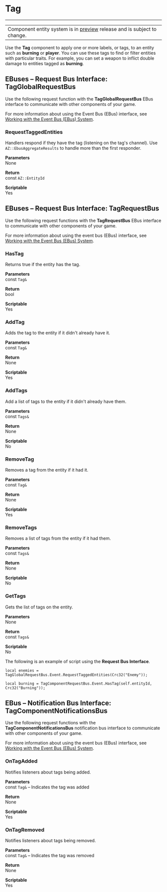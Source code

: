 # Tag<a name="component-tag"></a>


****  

|  | 
| --- |
| Component entity system is in [preview](https://docs.aws.amazon.com/lumberyard/latest/userguide/ly-glos-chap.html#preview) release and is subject to change\.  | 

Use the **Tag** component to apply one or more labels, or tags, to an entity such as **burning** or **player**\. You can use these tags to find or filter entities with particular traits\. For example, you can set a weapon to inflict double damage to entities tagged as **burning**\.

## EBuses – Request Bus Interface: TagGlobalRequestBus<a name="component-tag-ebusrequest-tagglobal"></a>

Use the following request function with the **TagGlobalRequestBus** EBus interface to communicate with other components of your game\.

For more information about using the Event Bus \(EBus\) interface, see [Working with the Event Bus \(EBus\) System](ebus-intro.md)\.

### RequestTaggedEntities<a name="tag-ebus-requestraggedentities"></a>

Handlers respond if they have the tag \(listening on the tag's channel\)\. Use `AZ::EbusAggregateResults` to handle more than the first responder\.

**Parameters**  
None

**Return**  
const `AZ::EntityId`

**Scriptable**  
Yes

## EBuses – Request Bus Interface: TagRequestBus<a name="component-tag-ebusrequest-tagrequest"></a>

Use the following request functions with the **TagRequestBus** EBus interface to communicate with other components of your game\.

For more information about using the event bus \(EBus\) interface, see [Working with the Event Bus \(EBus\) System](ebus-intro.md)\.

### HasTag<a name="tag-ebus-hastag"></a>

Returns true if the entity has the tag\.

**Parameters**  
const `Tag&`

**Return**  
bool

**Scriptable**  
Yes

### AddTag<a name="tag-ebus-addtag"></a>

Adds the tag to the entity if it didn't already have it\.

**Parameters**  
const `Tag&`

**Return**  
None

**Scriptable**  
Yes

### AddTags<a name="tag-ebus-addtags"></a>

Add a list of tags to the entity if it didn't already have them\.

**Parameters**  
const `Tags&`

**Return**  
None

**Scriptable**  
No

### RemoveTag<a name="tag-ebus-removetag"></a>

Removes a tag from the entity if it had it\.

**Parameters**  
const `Tag&`

**Return**  
None

**Scriptable**  
Yes

### RemoveTags<a name="tag-ebus-removetags"></a>

Removes a list of tags from the entity if it had them\.

**Parameters**  
const `Tags&`

**Return**  
None

**Scriptable**  
No

### GetTags<a name="tag-ebus-gettags"></a>

Gets the list of tags on the entity\.

**Parameters**  
None

**Return**  
const `Tags&`

**Scriptable**  
No

The following is an example of script using the **Request Bus Interface**\.

```
local enemies = TagGlobalRequestBus.Event.RequestTaggedEntities(Crc32("Enemy"));
 
local burning = TagComponentRequestBus.Event.HasTag(self.entityId, Crc32("Burning"));
```

## EBus – Notification Bus Interface: TagComponentNotificationsBus<a name="component-tag-notificationbus-tag-comp-notif-bus"></a>

Use the following request functions with the **TagComponentNotificationsBus** notification bus interface to communicate with other components of your game\.

For more information about using the event bus \(EBus\) interface, see [Working with the Event Bus \(EBus\) System](ebus-intro.md)\.

### OnTagAdded<a name="tag-notbus-ontagadded"></a>

Notifies listeners about tags being added\.

**Parameters**  
const `Tag&` – Indicates the tag was added

**Return**  
None

**Scriptable**  
Yes

### OnTagRemoved<a name="tag-notbus-ontagremoved"></a>

Notifies listeners about tags being removed\.

**Parameters**  
const `Tag&` – Indicates the tag was removed

**Return**  
None

**Scriptable**  
Yes